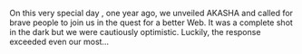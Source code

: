 On this very special day , one year ago, we unveiled AKASHA and called for
brave people to join us in the quest for a better Web. It was a complete shot
in the dark but we were cautiously optimistic. Luckily, the response exceeded
even our most…

